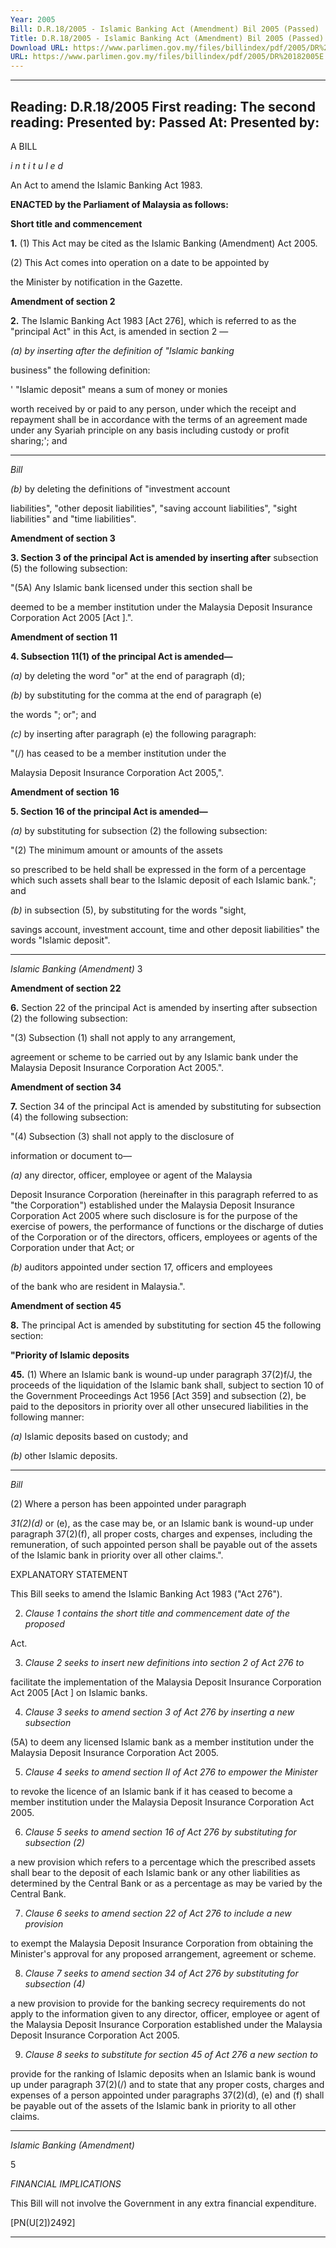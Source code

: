 ```yaml
---
Year: 2005
Bill: D.R.18/2005 - Islamic Banking Act (Amendment) Bil 2005 (Passed)
Title: D.R.18/2005 - Islamic Banking Act (Amendment) Bil 2005 (Passed)
Download URL: https://www.parlimen.gov.my/files/billindex/pdf/2005/DR%20182005E.pdf
URL: https://www.parlimen.gov.my/files/billindex/pdf/2005/DR%20182005E.pdf
---
```

---
Reading:
D.R.18/2005
First reading:
The second reading:
Presented by:
Passed At:
Presented by:
---

A BILL

_i n t i t u l e d_

An Act to amend the Islamic Banking Act 1983.

**ENACTED by the Parliament of Malaysia as follows:**

**Short title and commencement**

**1.** (1) This Act may be cited as the Islamic Banking (Amendment)
Act 2005.

(2)  This Act comes into operation on a date to be appointed by

the Minister by notification in the Gazette.

**Amendment of section 2**

**2.** The Islamic Banking Act 1983 [Act 276], which is referred to
as the "principal Act" in this Act, is amended in section 2 —

_(a) by inserting after the definition of "Islamic banking_

business" the following definition:

' "Islamic deposit" means a sum of money or monies

worth received by or paid to any person, under which
the receipt and repayment shall be in accordance with
the terms of an agreement made under any Syariah
principle on any basis including custody or profit
sharing;'; and


-----

_Bill_

_(b)_ by deleting the definitions of "investment account

liabilities", "other deposit liabilities", "saving account
liabilities", "sight liabilities" and "time liabilities".

**Amendment of section 3**

**3.  Section 3 of the principal Act is amended by inserting after**
subsection (5) the following subsection:

"(5A) Any Islamic bank licensed under this section shall be

deemed to be a member institution under the Malaysia Deposit
Insurance Corporation Act 2005 [Act   ].".

**Amendment of section 11**

**4. Subsection 11(1) of the principal Act is amended—**

_(a)_ by deleting the word "or" at the end of paragraph (d);

_(b)_ by substituting for the comma at the end of paragraph (e)

the words "; or"; and

_(c)_ by inserting after paragraph (e) the following paragraph:

"(/) has ceased to be a member institution under the

Malaysia Deposit Insurance Corporation Act 2005,".

**Amendment of section 16**

**5. Section 16 of the principal Act is amended—**

_(a)_ by substituting for subsection (2) the following subsection:

"(2) The minimum amount or amounts of the assets

so prescribed to be held shall be expressed in the form
of a percentage which such assets shall bear to the
Islamic deposit of each Islamic bank."; and

_(b)_ in subsection (5), by substituting for the words "sight,

savings account, investment account, time and other deposit
liabilities" the words "Islamic deposit".


-----

_Islamic Banking (Amendment)_ 3

**Amendment of section 22**

**6.** Section 22 of the principal Act is amended by inserting after
subsection (2) the following subsection:

"(3) Subsection (1) shall not apply to any arrangement,

agreement or scheme to be carried out by any Islamic bank
under the Malaysia Deposit Insurance Corporation Act 2005.".

**Amendment of section 34**

**7.** Section 34 of the principal Act is amended by substituting for
subsection (4) the following subsection:

"(4) Subsection (3) shall not apply to the disclosure of

information or document to—

_(a)_ any director, officer, employee or agent of the Malaysia

Deposit Insurance Corporation (hereinafter in this paragraph
referred to as "the Corporation") established under the
Malaysia Deposit Insurance Corporation Act 2005 where
such disclosure is for the purpose of the exercise of
powers, the performance of functions or the discharge of
duties of the Corporation or of the directors, officers,
employees or agents of the Corporation under that Act;
or

_(b)_ auditors appointed under section 17, officers and employees

of the bank who are resident in Malaysia.".

**Amendment of section 45**

**8.** The principal Act is amended by substituting for section 45 the
following section:

**"Priority of Islamic deposits**

**45.** (1) Where an Islamic bank is wound-up under paragraph
37(2)f/J, the proceeds of the liquidation of the Islamic bank
shall, subject to section 10 of the Government Proceedings
Act 1956 [Act 359] and subsection (2), be paid to the depositors
in priority over all other unsecured liabilities in the following
manner:

_(a)_ Islamic deposits based on custody; and

_(b)_ other Islamic deposits.


-----

_Bill_

(2) Where a person has been appointed under paragraph

_31(2)(d)_ or (e), as the case may be, or an Islamic bank is
wound-up under paragraph 37(2)(f), all proper costs, charges
and expenses, including the remuneration, of such appointed
person shall be payable out of the assets of the Islamic bank
in priority over all other claims.".

EXPLANATORY STATEMENT

This Bill seeks to amend the Islamic Banking Act 1983 ("Act 276").

2. _Clause 1 contains the short title and commencement date of the proposed_

Act.

3. _Clause 2 seeks to insert new definitions into section 2 of Act 276 to_

facilitate the implementation of the Malaysia Deposit Insurance Corporation
Act 2005 [Act  ] on Islamic banks.

4. _Clause 3 seeks to amend section 3 of Act 276 by inserting a new subsection_

(5A) to deem any licensed Islamic bank as a member institution under the
Malaysia Deposit Insurance Corporation Act 2005.

5. _Clause 4 seeks to amend section II of Act 276 to empower the Minister_

to revoke the licence of an Islamic bank if it has ceased to become a member
institution under the Malaysia Deposit Insurance Corporation Act 2005.

6. _Clause 5 seeks to amend section 16 of Act 276 by substituting for subsection (2)_

a new provision which refers to a percentage which the prescribed assets shall
bear to the deposit of each Islamic bank or any other liabilities as determined
by the Central Bank or as a percentage as may be varied by the Central Bank.

7. _Clause 6 seeks to amend section 22 of Act 276 to include a new provision_

to exempt the Malaysia Deposit Insurance Corporation from obtaining the
Minister's approval for any proposed arrangement, agreement or scheme.

8. _Clause 7 seeks to amend section 34 of Act 276 by substituting for subsection (4)_

a new provision to provide for the banking secrecy requirements do not apply
to the information given to any director, officer, employee or agent of the
Malaysia Deposit Insurance Corporation established under the Malaysia Deposit
Insurance Corporation Act 2005.

9. _Clause 8 seeks to substitute for section 45 of Act 276 a new section to_

provide for the ranking of Islamic deposits when an Islamic bank is wound up
under paragraph 37(2)(/) and to state that any proper costs, charges and expenses
of a person appointed under paragraphs 37(2)(d), (e) and (f) shall be payable
out of the assets of the Islamic bank in priority to all other claims.


-----

_Islamic Banking (Amendment)_

5

_FINANCIAL IMPLICATIONS_

This Bill will not involve the Government in any extra financial expenditure.

[PN(U[2])2492]


-----

